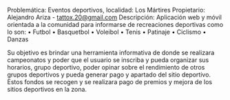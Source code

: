 Problemática: Eventos deportivos, localidad: Los Mártires
Propietario: Alejandro Ariza - tattox.20@gmail.com
Descripción:
Aplicación web y móvil orientada a la comunidad para informarse de recreaciones deportivas como lo son:
•	Futbol
•	Basquetbol
•	Voleibol
•	Tenis
•	Patinaje
•	Ciclismo
•	Danzas

Su objetivo es brindar una herramienta informativa de donde se realizara campeonatos y poder que el usuario se inscriba y pueda organizar sus horarios, grupo deportivo, poder opinar sobre el rendimiento de otros grupos deportivos y pueda generar pago y apartado del sitio deportivo. Estos fondos se recogen y se realizara pago de premios y mejora de los sitios deportivos en la zona.
